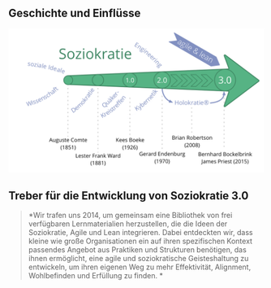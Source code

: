 ## Geschichte und Einflüsse

![Einflüsse und Geschichte von Soziokratie 3.0](img/context/history.png)

## Treber für die Entwicklung von Soziokratie 3.0

> *Wir trafen uns 2014, um gemeinsam eine Bibliothek von frei verfügbaren Lernmaterialien herzustellen, die die Ideen der Soziokratie, Agile und Lean integrieren. Dabei entdeckten wir, dass kleine wie große Organisationen ein auf ihren spezifischen Kontext passendes Angebot aus Praktiken und Strukturen benötigen, das ihnen ermöglicht, eine agile und soziokratische Geisteshaltung zu entwickeln, um ihren eigenen Weg zu mehr Effektivität, Alignment, Wohlbefinden und Erfüllung zu finden. *